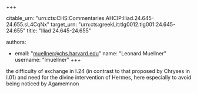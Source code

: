 +++


citable_urn: "urn:cts:CHS:Commentaries.AHCIP:Iliad.24.645-24.655.sL4CqNx"
target_urn: "urn:cts:greekLit:tlg0012.tlg001:24.645-24.655"
title: "Iliad 24.645-24.655"

authors:
- email: "muellner@chs.harvard.edu"
  name: "Leonard Muellner"
  username: "lmuellner"
+++

<p>the difficulty of exchange in I.24 (in contrast to that proposed by Chryses in I.01) and need for the divine intervention of Hermes, here especially to avoid being noticed by Agamemnon</p>